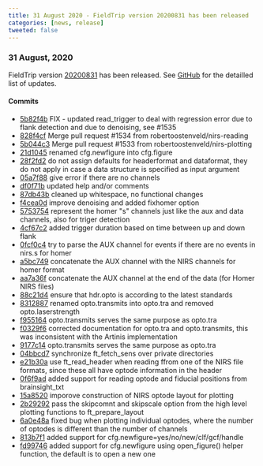```yaml
---
title: 31 August 2020 - FieldTrip version 20200831 has been released
categories: [news, release]
tweeted: false
---
```


### 31 August, 2020

FieldTrip version [20200831](http://github.com/fieldtrip/fieldtrip/releases/tag/20200831) has been released.
See [GitHub](https://github.com/fieldtrip/fieldtrip/compare/20200828...20200831) for the detailled list of updates.

#### Commits

- [5b82f4b](http://github.com/fieldtrip/fieldtrip/commit/5b82f4b) FIX - updated read_trigger to deal with regression error due to flank detection and due to denoising, see #1535
- [828f4cf](http://github.com/fieldtrip/fieldtrip/commit/828f4cf) Merge pull request #1534 from robertoostenveld/nirs-reading
- [5b044c3](http://github.com/fieldtrip/fieldtrip/commit/5b044c3) Merge pull request #1533 from robertoostenveld/nirs-plotting
- [21d1045](http://github.com/fieldtrip/fieldtrip/commit/21d1045) renamed cfg.newfigure into cfg.figure
- [28f2fd2](http://github.com/fieldtrip/fieldtrip/commit/28f2fd2) do not assign defaults for headerformat and dataformat, they do not apply in case a data structure is specified as input argument
- [05a7f88](http://github.com/fieldtrip/fieldtrip/commit/05a7f88) give error if there are no channels
- [df0f71b](http://github.com/fieldtrip/fieldtrip/commit/df0f71b) updated help and/or comments
- [87db43b](http://github.com/fieldtrip/fieldtrip/commit/87db43b) cleaned up whitespace, no functional changes
- [f4cea0d](http://github.com/fieldtrip/fieldtrip/commit/f4cea0d) improve denoising and added fixhomer option
- [5753754](http://github.com/fieldtrip/fieldtrip/commit/5753754) represent the homer "s" channels just like the aux and data channels, also for triger detection
- [4cf67c2](http://github.com/fieldtrip/fieldtrip/commit/4cf67c2) added trigger duration based on time between up and down flank
- [0fcf0c4](http://github.com/fieldtrip/fieldtrip/commit/0fcf0c4) try to parse the AUX channel for events if there are no events in nirs.s for homer
- [a5bc749](http://github.com/fieldtrip/fieldtrip/commit/a5bc749) concatenate the AUX channel with the NIRS channels for homer format
- [aa7a36f](http://github.com/fieldtrip/fieldtrip/commit/aa7a36f) concatenate the AUX channel at the end of the data (for Homer NIRS files)
- [88c21d4](http://github.com/fieldtrip/fieldtrip/commit/88c21d4) ensure that hdr.opto is according to the latest standards
- [8312887](http://github.com/fieldtrip/fieldtrip/commit/8312887) renamed opto.transmits into opto.tra and removed opto.laserstrength
- [f955164](http://github.com/fieldtrip/fieldtrip/commit/f955164) opto.transmits serves the same purpose as opto.tra
- [f0329f6](http://github.com/fieldtrip/fieldtrip/commit/f0329f6) corrected documentation for opto.tra and opto.transmits, this was inconsistent with the Artinis implementation
- [9177c14](http://github.com/fieldtrip/fieldtrip/commit/9177c14) opto.transmits serves the same purpose as opto.tra
- [04bbcd7](http://github.com/fieldtrip/fieldtrip/commit/04bbcd7) synchronize ft_fetch_sens over private directories
- [e21b30a](http://github.com/fieldtrip/fieldtrip/commit/e21b30a) use ft_read_header when reading ffrom one of the NIRS file formats, since these all have optode information in the header
- [0f6f9ad](http://github.com/fieldtrip/fieldtrip/commit/0f6f9ad) added support for reading optode and fiducial positions from brainsight_txt
- [15a8520](http://github.com/fieldtrip/fieldtrip/commit/15a8520) imporove construction of NIRS optode layout for plotting
- [2b29292](http://github.com/fieldtrip/fieldtrip/commit/2b29292) pass the skipcomnt and skipscale option from the high level plotting functions to ft_prepare_layout
- [6a0e48a](http://github.com/fieldtrip/fieldtrip/commit/6a0e48a) fixed bug when plotting individual optodes, where the number of optodes is different than the number of channels
- [813b7f1](http://github.com/fieldtrip/fieldtrip/commit/813b7f1) added support for cfg.newfigure=yes/no/new/clf/gcf/handle
- [fd99746](http://github.com/fieldtrip/fieldtrip/commit/fd99746) added support for cfg.newfigure using open_figure() helper function, the default is to open a new one
